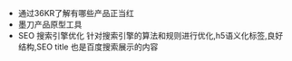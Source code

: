 - 通过36KR了解有哪些产品正当红
- 墨刀产品原型工具
- SEO
    搜索引擎优化
    针对搜索引擎的算法和规则进行优化,h5语义化标签,良好结构,SEO  title 也是百度搜索展示的内容